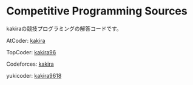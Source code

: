 # Competitive Programming Sources
kakiraの競技プログラミングの解答コードです。

AtCoder: [kakira](https://beta.atcoder.jp/users/kakira)

TopCoder: [kakira96](https://www.topcoder.com/members/kakira96/)

Codeforces: [kakira](http://codeforces.com/profile/kakira)

yukicoder: [kakira9618](https://yukicoder.me/users/293)

